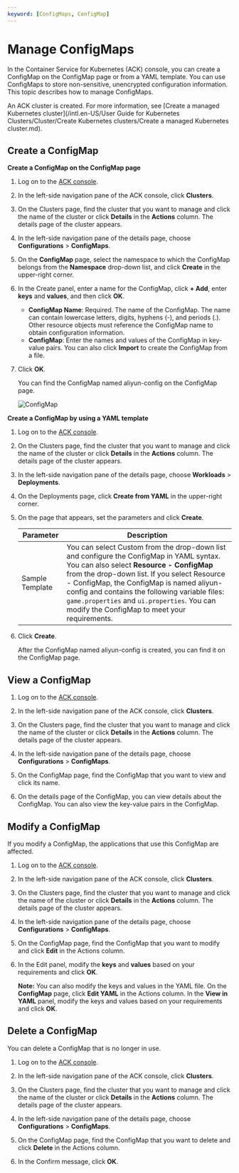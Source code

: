 ```yaml
---
keyword: [ConfigMaps, ConfigMap]
---
```


# Manage ConfigMaps

In the Container Service for Kubernetes \(ACK\) console, you can create a ConfigMap on the ConfigMap page or from a YAML template. You can use ConfigMaps to store non-sensitive, unencrypted configuration information. This topic describes how to manage ConfigMaps.

An ACK cluster is created. For more information, see [Create a managed Kubernetes cluster](/intl.en-US/User Guide for Kubernetes Clusters/Cluster/Create Kubernetes clusters/Create a managed Kubernetes cluster.md).

## Create a ConfigMap

**Create a ConfigMap on the ConfigMap page**

1.  Log on to the [ACK console](https://cs.console.aliyun.com).

2.  In the left-side navigation pane of the ACK console, click **Clusters**.

3.  On the Clusters page, find the cluster that you want to manage and click the name of the cluster or click **Details** in the **Actions** column. The details page of the cluster appears.

4.  In the left-side navigation pane of the details page, choose **Configurations** \> **ConfigMaps**.

5.  On the **ConfigMap** page, select the namespace to which the ConfigMap belongs from the **Namespace** drop-down list, and click **Create** in the upper-right corner.

6.  In the Create panel, enter a name for the ConfigMap, click **+ Add**, enter **keys** and **values**, and then click **OK**.

    -   **ConfigMap Name**: Required. The name of the ConfigMap. The name can contain lowercase letters, digits, hyphens \(-\), and periods \(.\). Other resource objects must reference the ConfigMap name to obtain configuration information.
    -   **ConfigMap**: Enter the names and values of the ConfigMap in key-value pairs. You can also click **Import** to create the ConfigMap from a file.
7.  Click **OK**.

    You can find the ConfigMap named aliyun-config on the ConfigMap page.

    ![ConfigMap](https://static-aliyun-doc.oss-accelerate.aliyuncs.com/assets/img/en-US/4176558161/p10745.png)


**Create a ConfigMap by using a YAML template**

1.  Log on to the [ACK console](https://cs.console.aliyun.com).

2.  On the Clusters page, find the cluster that you want to manage and click the name of the cluster or click **Details** in the **Actions** column. The details page of the cluster appears.

3.  In the left-side navigation pane of the details page, choose **Workloads** \> **Deployments**.

4.  On the Deployments page, click **Create from YAML** in the upper-right corner.

5.  On the page that appears, set the parameters and click **Create**.

    |Parameter|Description|
    |---------|-----------|
    |Sample Template|You can select Custom from the drop-down list and configure the ConfigMap in YAML syntax. You can also select **Resource - ConfigMap** from the drop-down list. If you select Resource - ConfigMap, the ConfigMap is named aliyun-config and contains the following variable files: `game.properties` and `ui.properties`. You can modify the ConfigMap to meet your requirements.|

6.  Click **Create**.

    After the ConfigMap named aliyun-config is created, you can find it on the ConfigMap page.


## View a ConfigMap

1.  Log on to the [ACK console](https://cs.console.aliyun.com).

2.  In the left-side navigation pane of the ACK console, click **Clusters**.

3.  On the Clusters page, find the cluster that you want to manage and click the name of the cluster or click **Details** in the **Actions** column. The details page of the cluster appears.

4.  In the left-side navigation pane of the details page, choose **Configurations** \> **ConfigMaps**.

5.  On the ConfigMap page, find the ConfigMap that you want to view and click its name.

6.  On the details page of the ConfigMap, you can view details about the ConfigMap. You can also view the key-value pairs in the ConfigMap.


## Modify a ConfigMap

If you modify a ConfigMap, the applications that use this ConfigMap are affected.

1.  Log on to the [ACK console](https://cs.console.aliyun.com).

2.  In the left-side navigation pane of the ACK console, click **Clusters**.

3.  On the Clusters page, find the cluster that you want to manage and click the name of the cluster or click **Details** in the **Actions** column. The details page of the cluster appears.

4.  In the left-side navigation pane of the details page, choose **Configurations** \> **ConfigMaps**.

5.  On the ConfigMap page, find the ConfigMap that you want to modify and click **Edit** in the Actions column.

6.  In the Edit panel, modify the **keys** and **values** based on your requirements and click **OK**.

    **Note:** You can also modify the keys and values in the YAML file. On the **ConfigMap** page, click **Edit YAML** in the Actions column. In the **View in YAML** panel, modify the keys and values based on your requirements and click **OK**.


## Delete a ConfigMap

You can delete a ConfigMap that is no longer in use.

1.  Log on to the [ACK console](https://cs.console.aliyun.com).

2.  In the left-side navigation pane of the ACK console, click **Clusters**.

3.  On the Clusters page, find the cluster that you want to manage and click the name of the cluster or click **Details** in the **Actions** column. The details page of the cluster appears.

4.  In the left-side navigation pane of the details page, choose **Configurations** \> **ConfigMaps**.

5.  On the ConfigMap page, find the ConfigMap that you want to delete and click **Delete** in the Actions column.

6.  In the Confirm message, click **OK**.


